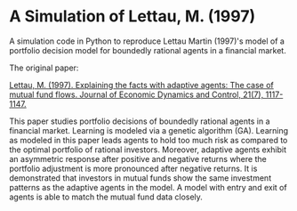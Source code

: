 # A Simulation of Lettau, M. (1997)

A simulation code in Python to reproduce Lettau Martin (1997)'s model of a portfolio decision model for boundedly rational agents in a financial market.

The original paper:

[Lettau, M. (1997). Explaining the facts with adaptive agents: The case of mutual fund flows. Journal of Economic Dynamics and Control, 21(7), 1117-1147.](https://www.sciencedirect.com/science/article/pii/S0165188997000468)

This paper studies portfolio decisions of boundedly rational agents in a financial market. Learning is modeled via a genetic algorithm (GA). Learning as modeled in this paper leads agents to hold too much risk as compared to the optimal portfolio of rational investors. Moreover, adaptive agents exhibit an asymmetric response after positive and negative returns where the portfolio adjustment is more pronounced after negative returns. It is demonstrated that investors in mutual funds show the same investment patterns as the adaptive agents in the model. A model with entry and exit of agents is able to match the mutual fund data closely.
